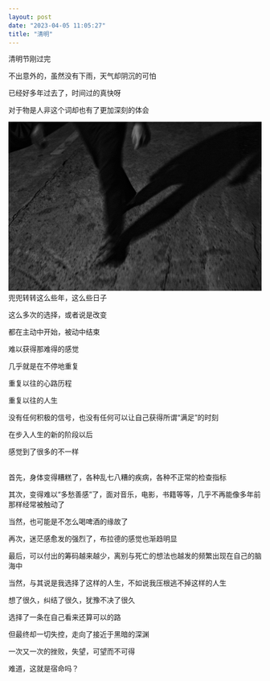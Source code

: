 ```yaml
---
layout: post
date: "2023-04-05 11:05:27"
title: "清明"
---
```



清明节刚过完

不出意外的，虽然没有下雨，天气却阴沉的可怕

已经好多年过去了，时间过的真快呀

对于物是人非这个词却也有了更加深刻的体会

<img alt="rain" src="/assets/posts/alone.jpg" class="post-image red"/>
<br>
兜兜转转这么些年，这么些日子

这么多次的选择，或者说是改变

都在主动中开始，被动中结束

难以获得那难得的感觉

几乎就是在不停地重复

重复以往的心路历程

重复以往的人生

没有任何积极的信号，也没有任何可以让自己获得所谓“满足”的时刻

在步入人生的新的阶段以后

感觉到了很多的不一样

<br>
首先，身体变得糟糕了，各种乱七八糟的疾病，各种不正常的检查指标

其次，变得难以“多愁善感”了，面对音乐，电影，书籍等等，几乎不再能像多年前那样经常被触动了

当然，也可能是不怎么喝啤酒的缘故了

再次，迷茫感愈发的强烈了，布拉德的感觉也渐趋明显

最后，可以付出的筹码越来越少，离别与死亡的想法也越发的频繁出现在自己的脑海中
<br>

当然，与其说是我选择了这样的人生，不如说我压根逃不掉这样的人生

想了很久，纠结了很久，犹豫不决了很久

选择了一条在自己看来还算可以的路

但最终却一切失控，走向了接近于黑暗的深渊

一次又一次的挫败，失望，可望而不可得

难道，这就是宿命吗？